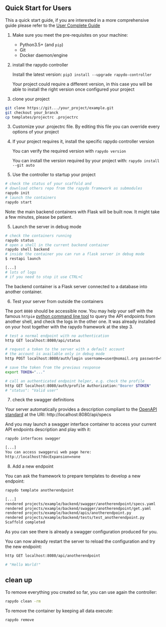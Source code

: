 ## Quick Start for Users

This a quick start guide, if you are interested in a more comprehensive guide please refer to the [User Complete Guide](user_guide.md)

1. Make sure you meet the pre-requisites on your machine:
    * Python3.5+ (and `pip`) 
    * Git
    * Docker daemon/engine
    
2. install the rapydo controller

    Install the latest version: `pip3 install --upgrade rapydo-controller`

    Your project could require a different version, in this case you will be able to install the right version once configured your project

3. clone your project

```bash
git clone https://git.../your_project/example.git
git checkout your_branck
cp templates/projectrc .projectrc
```

3. Customize your .projectrc file. By editing this file you can override every options of your project

4. If your project requires it, install the specific rapydo controller version

   You can verify the required version with `rapydo version`

   You can install the version required by your project with: `rapydo install --git auto`

5. Use the controller to startup your project

```bash
# check the status of your scaffold and
# download others repo from the rapydo framework as submodules
rapydo init
# launch the containers
rapydo start
```

Note: the main backend containers with Flask will be built now. It might take a few minutes, please be patient.

5. Launch the server in debug mode

```bash
# check the containers running
rapydo status
# open a shell in the current backend container
rapydo shell backend
# inside the container you can run a flask server in debug mode
$ restapi launch

[...]
# lots of logs
# if you need to stop it use CTRL+C
```

The backend container is a  Flask server connected to a database into another container.

6. Test your server from outside the containers

The port `8080` should be accessible now.
You may help your self with the famous `httpie` [python command line tool](https://httpie.org/) to query the API endpoints from another shell, and check the logs in the other one. It was already installed on your host together with the rapydo framework at the step 3.

```bash
# test a normal endpoint with no authentication
http GET localhost:8080/api/status

# request a token to the server with a default account
# the account is available only in debug mode
http POST localhost:8080/auth/login username=user@nomail.org password=test

# save the token from the previous response
export TOKEN="..."

# call an authenticated endpoint helper, e.g. check the profile
http GET localhost:8080/auth/profile Authorization:"Bearer $TOKEN"
# "status": "Valid user"
```

7. check the swagger definitions

Your server automatically provides a description compliant to the [OpenAPI standard]() at the URI:
http://localhost:8080/api/specs

And you may launch a swagger interface container to access your current API endpoints description and play with it:

```bash
rapydo interfaces swagger

[...]
You can access swaggerui web page here:
http://localhost?docExpansion=none
```

8. Add a new endpoint

You can ask the framework to prepare templates to develop a new endpoint:

```bash
rapydo template anotherendpoint

[...]
rendered projects/example/backend/swagger/anotherendpoint/specs.yaml
rendered projects/example/backend/swagger/anotherendpoint/get.yaml
rendered projects/example/backend/apis/anotherendpoint.py
rendered projects/example/backend/tests/test_anotherendpoint.py
Scaffold completed
```

As you can see there is already a swagger configuration produced for you.

You can now already restart the server to reload the configuration and try the new endpoint:
```bash
http GET localhost:8080/api/anotherendpoint

# "Hello World!"
```



## clean up

To remove everything you created so far, you can use again the controller:
```bash
rapydo clean -rm
```

To remove the container by keeping all data execute:

```
rapydo remove
```